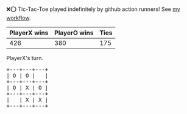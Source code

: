 :x::o: Tic-Tac-Toe played indefinitely by github action runners! See [my workflow](.github/workflows/play.yaml).

|PlayerX wins|PlayerO wins|Ties|
|-|-|-|
|426|380|175|

PlayerX's turn.

<pre>
+---+---+---+
| O | O |   |
+---+---+---+
| O | X | O |
+---+---+---+
|   | X | X |
+---+---+---+
</pre>